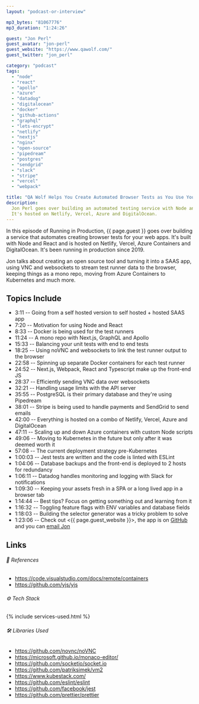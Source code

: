 ```yaml
---
layout: "podcast-or-interview"

mp3_bytes: "81067776"
mp3_duration: "1:24:26"

guest: "Jon Perl"
guest_avatar: "jon-perl"
guest_website: "https://www.qawolf.com/"
guest_twitter: "jon_perl"

category: "podcast"
tags:
  - "node"
  - "react"
  - "apollo"
  - "azure"
  - "datadog"
  - "digitalocean"
  - "docker"
  - "github-actions"
  - "graphql"
  - "lets-encrypt"
  - "netlify"
  - "nextjs"
  - "nginx"
  - "open-source"
  - "pipedream"
  - "postgres"
  - "sendgrid"
  - "slack"
  - "stripe"
  - "vercel"
  - "webpack"

title: "QA Wolf Helps You Create Automated Browser Tests as You Use Your Site"
description:
  Jon Perl goes over building an automated testing service with Node and React.
  It's hosted on Netlify, Vercel, Azure and DigitalOcean.
---
```


In this episode of Running in Production, {{ page.guest }} goes over building a
service that automates creating browser tests for your web apps. It's built
with Node and React and is hosted on Netlify, Vercel, Azure Containers and
DigitalOcean.  It's been running in production since 2019.

Jon talks about creating an open source tool and turning it into a SAAS app,
using VNC and websockets to stream test runner data to the browser, keeping
things as a mono repo, moving from Azure Containers to Kubernetes and much
more.

## Topics Include

- 3:11 -- Going from a self hosted version to self hosted + hosted SAAS app
- 7:20 -- Motivation for using Node and React
- 8:33 -- Docker is being used for the test runners
- 11:24 -- A mono repo with Next.js, GraphQL and Apollo
- 15:33 -- Balancing your unit tests with end to end tests
- 18:25 -- Using noVNC and websockets to link the test runner output to the browser
- 22:58 -- Spinning up separate Docker containers for each test runner
- 24:52 -- Next.js, Webpack, React and Typescript make up the front-end JS
- 28:37 -- Efficiently sending VNC data over websockets
- 32:21 -- Handling usage limits with the API server
- 35:55 -- PostgreSQL is their primary database and they're using Pipedream
- 38:01 -- Stripe is being used to handle payments and SendGrid to send emails
- 42:00 -- Everything is hosted on a combo of Netlify, Vercel, Azure and DigitalOcean
- 47:11 -- Scaling up and down Azure containers with custom Node scripts
- 49:06 -- Moving to Kubernetes in the future but only after it was deemed worth it
- 57:08 -- The current deployment strategy pre-Kubernetes
- 1:00:03 -- Jest tests are written and the code is linted with ESLint
- 1:04:06 -- Database backups and the front-end is deployed to 2 hosts for redundancy
- 1:06:11 -- Datadog handles monitoring and logging with Slack for notifications
- 1:09:30 -- Keeping your assets fresh in a SPA or a long lived app in a browser tab
- 1:14:44 -- Best tips? Focus on getting something out and learning from it
- 1:16:32 -- Toggling feature flags with ENV variables and database fields
- 1:18:03 -- Building the selector generator was a tricky problem to solve
- 1:23:06 -- Check out <{{ page.guest_website }}>, the app is on [GitHub](https://github.com/qawolf/qawolf) and you can [email Jon](mailto:jon@qawolf.com)

## Links

###### 📄 References

- <https://code.visualstudio.com/docs/remote/containers>
- <https://github.com/yjs/yjs>

###### ⚙️ Tech Stack

{% include services-used.html %}

###### 🛠 Libraries Used

- <https://github.com/novnc/noVNC>
- <https://microsoft.github.io/monaco-editor/>
- <https://github.com/socketio/socket.io>
- <https://github.com/patriksimek/vm2>
- <https://www.kubestack.com/>
- <https://github.com/eslint/eslint>
- <https://github.com/facebook/jest>
- <https://github.com/prettier/prettier>
